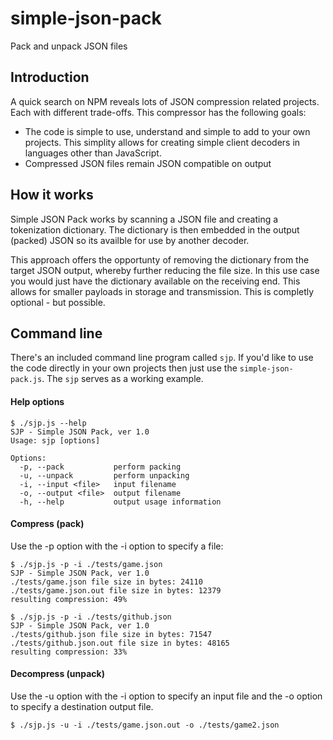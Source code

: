 # simple-json-pack
Pack and unpack JSON files

## Introduction

A quick search on NPM reveals lots of JSON compression related projects. Each with different trade-offs.  This compressor has the following goals:

* The code is simple to use, understand and simple to add to your own projects. This simplity allows for creating simple client decoders in languages other than JavaScript.
* Compressed JSON files remain JSON compatible on output

## How it works

Simple JSON Pack works by scanning a JSON file and creating a tokenization dictionary. The dictionary is then embedded in the output (packed) JSON so its availble for use by another decoder.

This approach offers the opportunty of removing the dictionary from the target JSON output, whereby further reducing the file size. In this use case you would just have the dictionary available on the receiving end. This allows for smaller payloads in storage and transmission.  This is completly optional - but possible.

## Command line

There's an included command line program called `sjp`.  If you'd like to use the code directly in your own projects then just use the `simple-json-pack.js`. The `sjp` serves as a working example.

#### Help options

```
$ ./sjp.js --help
SJP - Simple JSON Pack, ver 1.0
Usage: sjp [options]

Options:
  -p, --pack           perform packing
  -u, --unpack         perform unpacking
  -i, --input <file>   input filename
  -o, --output <file>  output filename
  -h, --help           output usage information
```

#### Compress (pack)

Use the -p option with the -i option to specify a file:

```shell
$ ./sjp.js -p -i ./tests/game.json
SJP - Simple JSON Pack, ver 1.0
./tests/game.json file size in bytes: 24110
./tests/game.json.out file size in bytes: 12379
resulting compression: 49%
```

```shell
$ ./sjp.js -p -i ./tests/github.json
SJP - Simple JSON Pack, ver 1.0
./tests/github.json file size in bytes: 71547
./tests/github.json.out file size in bytes: 48165
resulting compression: 33%
```

#### Decompress (unpack)

Use the -u option with the -i option to specify an input file and the -o option to specify a destination output file.

```shell
$ ./sjp.js -u -i ./tests/game.json.out -o ./tests/game2.json
```

